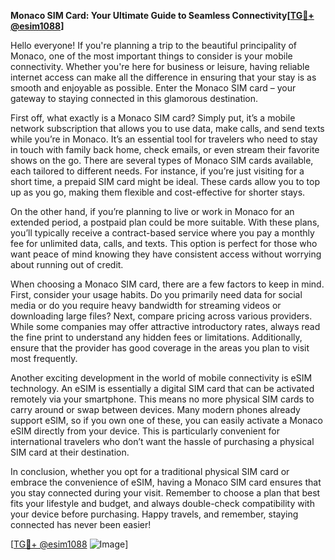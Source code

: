 **Monaco SIM Card: Your Ultimate Guide to Seamless Connectivity[[TG💪+ @esim1088](https://t.me/s/esim1088)]**

Hello everyone! If you're planning a trip to the beautiful principality of Monaco, one of the most important things to consider is your mobile connectivity. Whether you're here for business or leisure, having reliable internet access can make all the difference in ensuring that your stay is as smooth and enjoyable as possible. Enter the Monaco SIM card – your gateway to staying connected in this glamorous destination.

First off, what exactly is a Monaco SIM card? Simply put, it’s a mobile network subscription that allows you to use data, make calls, and send texts while you’re in Monaco. It’s an essential tool for travelers who need to stay in touch with family back home, check emails, or even stream their favorite shows on the go. There are several types of Monaco SIM cards available, each tailored to different needs. For instance, if you’re just visiting for a short time, a prepaid SIM card might be ideal. These cards allow you to top up as you go, making them flexible and cost-effective for shorter stays.

On the other hand, if you’re planning to live or work in Monaco for an extended period, a postpaid plan could be more suitable. With these plans, you’ll typically receive a contract-based service where you pay a monthly fee for unlimited data, calls, and texts. This option is perfect for those who want peace of mind knowing they have consistent access without worrying about running out of credit.

When choosing a Monaco SIM card, there are a few factors to keep in mind. First, consider your usage habits. Do you primarily need data for social media or do you require heavy bandwidth for streaming videos or downloading large files? Next, compare pricing across various providers. While some companies may offer attractive introductory rates, always read the fine print to understand any hidden fees or limitations. Additionally, ensure that the provider has good coverage in the areas you plan to visit most frequently.

Another exciting development in the world of mobile connectivity is eSIM technology. An eSIM is essentially a digital SIM card that can be activated remotely via your smartphone. This means no more physical SIM cards to carry around or swap between devices. Many modern phones already support eSIM, so if you own one of these, you can easily activate a Monaco eSIM directly from your device. This is particularly convenient for international travelers who don’t want the hassle of purchasing a physical SIM card at their destination.

In conclusion, whether you opt for a traditional physical SIM card or embrace the convenience of eSIM, having a Monaco SIM card ensures that you stay connected during your visit. Remember to choose a plan that best fits your lifestyle and budget, and always double-check compatibility with your device before purchasing. Happy travels, and remember, staying connected has never been easier!

[[TG💪+ @esim1088](https://t.me/s/esim1088) ![Image](https://i.postimg.cc/Y0z9fWf4/image.png)]